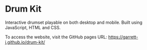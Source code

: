 # Drum Kit

Interactive drumset playable on both desktop and mobile. Built using JavaScript, HTML and CSS.

To access the website, visit the GitHub pages URL: https://garrett-j.github.io/drum-kit/
